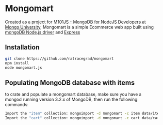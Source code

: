 # Mongomart
Created as a project for [M101JS - MongoDB for NodeJS Developers at Mongo University](https://university.mongodb.com/courses/M101JS/about), Mongomart is a simple Ecommerce web app built using [mongoDB Node.js driver](https://mongodb.github.io/node-mongodb-native/) and [Express](https://expressjs.com/)


## Installation
```bash
git clone https://github.com/ratracegrad/mongomart
npm install
node mongomart.js
```

## Populating MongoDB database with items
to crate and populate a mongomart database, make sure you have a mongod running version 3.2.x of MongoDB,
then run the following commands:

```bash
Import the "item" collection: mongoimport -d mongomart -c item data/items.json
Import the "cart" collection: mongoimport -d mongomart -c cart data/cart.json
```
